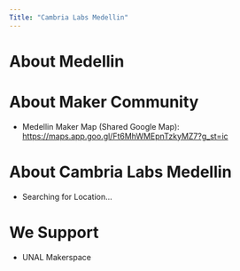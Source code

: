 ```yaml
---
Title: "Cambria Labs Medellin"
--- 
```


# About Medellin 

# About Maker Community
- Medellin Maker Map (Shared Google Map): 
https://maps.app.goo.gl/Ft6MhWMEpnTzkyMZ7?g_st=ic

# About Cambria Labs Medellin 
- Searching for Location... 

# We Support
- UNAL Makerspace
